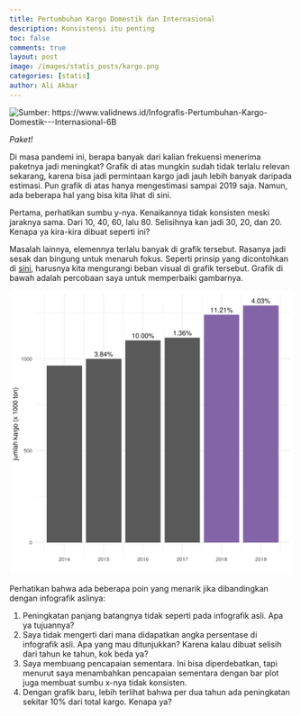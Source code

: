 ```yaml
---
title: Pertumbuhan Kargo Domestik dan Internasional
description: Konsistensi itu penting
toc: false
comments: true
layout: post
image: /images/statis_posts/kargo.png
categories: [statis]
author: Ali Akbar
---
```


![](https://www.validnews.id/backdoor/asset/news_picture/berita_valid1548764822.jpg "Sumber: https://www.validnews.id/Infografis-Pertumbuhan-Kargo-Domestik---Internasional-6B")

*Paket!*

Di masa pandemi ini, berapa banyak dari kalian frekuensi menerima paketnya jadi meningkat? Grafik di atas mungkin sudah tidak terlalu relevan sekarang, karena bisa jadi permintaan kargo jadi jauh lebih banyak daripada estimasi. Pun grafik di atas hanya mengestimasi sampai 2019 saja. Namun, ada beberapa hal yang bisa kita lihat di sini.

Pertama, perhatikan sumbu y-nya. Kenaikannya tidak konsisten meski jaraknya sama. Dari 10, 40, 60, lalu 80. Selisihnya kan jadi 30, 20, dan 20. Kenapa ya kira-kira dibuat seperti ini?

Masalah lainnya, elemennya terlalu banyak di grafik tersebut. Rasanya jadi sesak dan bingung untuk menaruh fokus. Seperti prinsip yang dicontohkan di [sini](http://www.storytellingwithdata.com/blog/2017/3/29/declutter-this-graph), harusnya kita mengurangi beban visual di grafik tersebut. Grafik di bawah adalah percobaan saya untuk memperbaiki gambarnya.

![](/images/statis_posts/kargo.png)

Perhatikan bahwa ada beberapa poin yang menarik jika dibandingkan dengan infografik aslinya:

1. Peningkatan panjang batangnya tidak seperti pada infografik asli. Apa ya tujuannya?
2. Saya tidak mengerti dari mana didapatkan angka persentase di infografik asli. Apa yang mau ditunjukkan? Karena kalau dibuat selisih dari tahun ke tahun, kok beda ya?
3. Saya membuang pencapaian sementara. Ini bisa diperdebatkan, tapi menurut saya menambahkan pencapaian sementara dengan bar plot juga membuat sumbu x-nya tidak konsisten.
4. Dengan grafik baru, lebih terlihat bahwa per dua tahun ada peningkatan sekitar 10% dari total kargo. Kenapa ya?